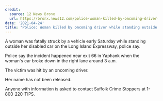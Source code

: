 ```yaml
---
credit:
  source: 12 News Bronx
  url: https://bronx.news12.com/police-woman-killed-by-oncoming-driver-while-standing-outside-her-disabled-car-on-the-lie
date: '2021-04-24'
title: "Police: Woman killed by oncoming driver while standing outside her disabled car on the LIE"
---
```

A woman was fatally struck by a vehicle early Saturday while standing outside her disabled car on the Long Island Expressway, police say.

Police say the incident happened near exit 66 in Yaphank when the woman's car broke down in the right lane around 3 a.m.

The victim was hit by an oncoming driver.

Her name has not been released.

Anyone with information is asked to contact Suffolk Crime Stoppers at 1-800-220-TIPS.
